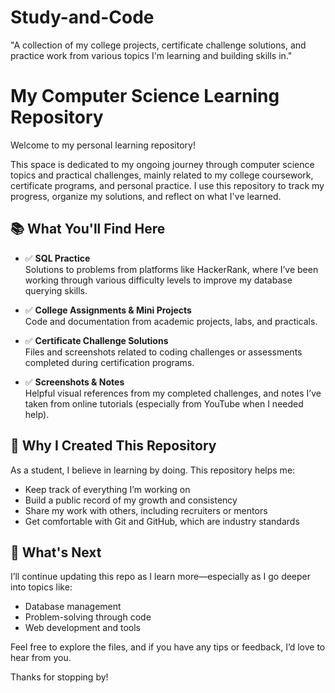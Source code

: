 # Study-and-Code
"A collection of my college projects, certificate challenge solutions, and practice work from various topics I'm learning and building skills in."
# My Computer Science Learning Repository

Welcome to my personal learning repository!

This space is dedicated to my ongoing journey through computer science topics and practical challenges, mainly related to my college coursework, certificate programs, and personal practice. I use this repository to track my progress, organize my solutions, and reflect on what I've learned.

## 📚 What You'll Find Here

- ✅ **SQL Practice**  
  Solutions to problems from platforms like HackerRank, where I’ve been working through various difficulty levels to improve my database querying skills.

- ✅ **College Assignments & Mini Projects**  
  Code and documentation from academic projects, labs, and practicals.

- ✅ **Certificate Challenge Solutions**  
  Files and screenshots related to coding challenges or assessments completed during certification programs.

- ✅ **Screenshots & Notes**  
  Helpful visual references from my completed challenges, and notes I’ve taken from online tutorials (especially from YouTube when I needed help).

## 🎯 Why I Created This Repository

As a student, I believe in learning by doing. This repository helps me:
- Keep track of everything I’m working on
- Build a public record of my growth and consistency
- Share my work with others, including recruiters or mentors
- Get comfortable with Git and GitHub, which are industry standards

## 🚀 What's Next

I’ll continue updating this repo as I learn more—especially as I go deeper into topics like:
- Database management
- Problem-solving through code
- Web development and tools

Feel free to explore the files, and if you have any tips or feedback, I’d love to hear from you.

Thanks for stopping by!
